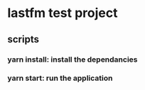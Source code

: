 # lastfm test project

## scripts

### yarn install: install the dependancies
### yarn start: run the application
